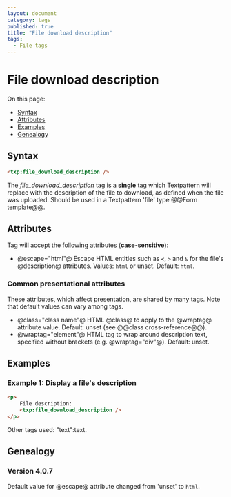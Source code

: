 ```yaml
---
layout: document
category: tags
published: true
title: "File download description"
tags:
  - File tags
---
```


# File download description

On this page:

* [Syntax](#user-content-syntax)
* [Attributes](#user-content-attributes)
* [Examples](#user-content-examples)
* [Genealogy](#user-content-genealogy)

## Syntax

```html
<txp:file_download_description />
```

The *file_download_description* tag is a __single__ tag which Textpattern will replace with the description of the file to download, as defined when the file was uploaded. Should be used in a Textpattern 'file' type @@Form template@@.

## Attributes

Tag will accept the following attributes (**case-sensitive**):

* @escape="html"@
Escape HTML entities such as `<`, `>` and `&` for the file's @description@ attributes.
Values: `html` or unset.
Default: `html`.

### Common presentational attributes

These attributes, which affect presentation, are shared by many tags. Note that default values can vary among tags.

* @class="class name"@
HTML @class@ to apply to the @wraptag@ attribute value.
Default: unset (see @@class cross-reference@@).
* @wraptag="element"@
HTML tag to wrap around description text, specified without brackets (e.g. @wraptag="div"@).
Default: unset.

## Examples

### Example 1: Display a file's description

```html
<p>
    File description:
    <txp:file_download_description />
</p>
```

Other tags used: "text":text.

## Genealogy

### Version 4.0.7

Default value for @escape@ attribute changed from 'unset' to `html`.
